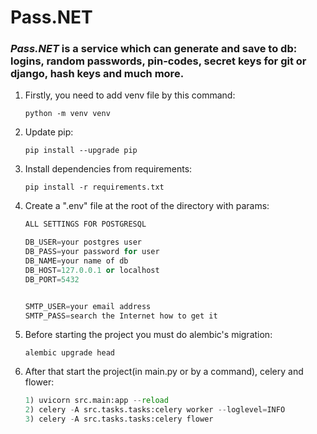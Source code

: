 # Pass.NET
### *__Pass__.__NET__* is a service which can generate and save to db: logins, random passwords, pin-codes, secret keys for git or django, hash keys and much more.
1. Firstly, you need to add venv file by this command:
   ```
   python -m venv venv
2. Update pip:
   ```
   pip install --upgrade pip
3. Install dependencies from requirements:
   ```
   pip install -r requirements.txt 
4. Create a ".env" file at the root of the directory with params:
   ```python
   ALL SETTINGS FOR POSTGRESQL
   
   DB_USER=your postgres user
   DB_PASS=your password for user
   DB_NAME=your name of db
   DB_HOST=127.0.0.1 or localhost
   DB_PORT=5432
   

   SMTP_USER=your email address 
   SMTP_PASS=search the Internet how to get it
5. Before starting the project you must do alembic's migration:
   ```
   alembic upgrade head
6. After that start the project(in main.py or by a command), celery and flower:  
    ```python
    1) uvicorn src.main:app --reload
    2) celery -A src.tasks.tasks:celery worker --loglevel=INFO
    3) celery -A src.tasks.tasks:celery flower
